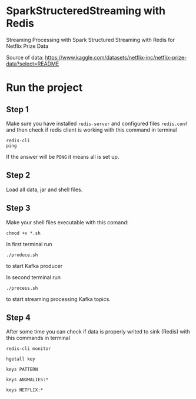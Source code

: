 # SparkStructeredStreaming with Redis

Streaming Processing with Spark Structured Streaming with Redis for Netflix Prize Data 

Source of data: https://www.kaggle.com/datasets/netflix-inc/netflix-prize-data?select=README


# Run the project

## Step 1

Make sure you have installed ```redis-server``` and configured files ```redis.conf``` and then check if redis client is working with this command in terminal

```console
redis-cli
ping
```
If the answer will be ```PONG``` it means all is set up.

## Step 2

Load all data, jar and shell files.

## Step 3

Make your shell files executable with this comand:

```shell
chmod +x *.sh
```

In first terminal run

```console
./produce.sh
```

 to start Kafka producer

 In second terminal run

 ```console
./process.sh
```

 to start streaming processing Kafka topics.

 ## Step 4

 After some time you can check if data is properly writed to sink (Redis) with this commands in terminal

 ```console
redis-cli monitor
 ```

  ```console
hgetall key
 ```

  ```console
keys PATTERN
 ```

  ```console
keys ANOMALIES:*
 ```


  ```console
keys NETFLIX:*
 ```